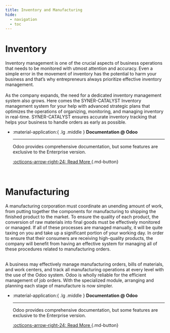 ```yaml
---
title: Inventory and Manufacturing
hide:
  - navigation
  - toc
---
```


# Inventory
<div class="p-7">
Inventory management is one of the crucial aspects of business operations that needs to be monitored with utmost attention and accuracy. Even a simple error in the movement of inventory has the potential to harm your business and that’s why entrepreneurs always prioritize effective inventory management. 
<br/><br/>
As the company expands, the need for a dedicated inventory management system also grows. Here comes the SYNER-CATALYST Inventory management system for your help with advanced strategic plans that optimizes the operations of organizing, monitoring, and managing inventory in real-time. SYNER-CATALYST ensures accurate inventory tracking that helps your business to handle orders as early as possible.
</div>


<div class="grid cards" markdown>

  -   :material-application:{ .lg .middle } __Documentation @ Odoo__

      ---

      Odoo provides comprehensive documentation, but some features are exclusive to the Enterprise version.

      [:octicons-arrow-right-24: Read More ](https://www.odoo.com/documentation/16.0/applications.html){.md-button}

</div>

<br />

# Manufacturing

A manufacturing corporation must coordinate an unending amount of work, from putting together the components for manufacturing to shipping the finished product to the market. To ensure the quality of each product, the conversion of raw materials into final goods must be effectively monitored or managed. If all of these processes are managed manually, it will be quite taxing on you and take up a significant portion of your working day. In order to ensure that their consumers are receiving high-quality products, the company will benefit from having an effective system for managing all of these procedures related to manufacturing orders.

<br/>
A business may effectively manage manufacturing orders, bills of materials, and work centers, and track all manufacturing operations at every level with the use of the Odoo system. Odoo is wholly reliable for the efficient management of job orders. With the specialized module, arranging and planning each stage of manufacture is now simpler.



<div class="grid cards" markdown>

  -   :material-application:{ .lg .middle } __Documentation @ Odoo__

      ---

      Odoo provides comprehensive documentation, but some features are exclusive to the Enterprise version.

      [:octicons-arrow-right-24: Read More ](https://www.odoo.com/documentation/16.0/applications/inventory_and_mrp/manufacturing.html){.md-button}

</div>
